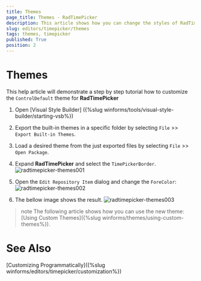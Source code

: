 ```yaml
---
title: Themes
page_title: Themes - RadTimePicker
description: This article shows how you can change the styles of RadTimePicker in Visual Style Builder.
slug: editors/timepicker/themes
tags: themes, timepicker
published: True
position: 2
---
```


# Themes

This help article will demonstrate a step by step tutorial how to customize the `ControlDefault` theme for __RadTimePicker__

1. Open [Visual Style Builder] ({%slug winforms/tools/visual-style-builder/starting-vsb%})
2. Export the built-in themes in a specific folder by selecting `File` >> `Export Built-in Themes`.
3. Load a desired theme from the just exported files by selecting `File` >> `Open Package`.
4. Expand __RadTimePicker__ and select the `TimePickerBorder`. 
   ![radtimepicker-themes001](images/radtimepicker-themes001.png)

5. Open the `Edit Repository Item` dialog and change the `ForeColor`:
   ![radtimepicker-themes002](images/radtimepicker-themes002.png)

6. The bellow image shows the result.
   ![radtimepicker-themes003](images/radtimepicker-themes003.png)

>note The following article shows how you can use the new theme: [Using Custom Themes]({%slug winforms/themes/using-custom-themes%}).

# See Also 

[Customizing Programmatically]({%slug winforms/editors/timepicker/customization%})
